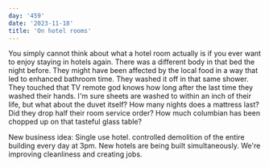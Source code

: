 ```yaml
---
day: '459'
date: '2023-11-18'
title: 'On hotel rooms'
---
```


You simply cannot think about what a hotel room actually is if you ever want to enjoy staying in hotels again. There was a different body in that bed the night before. They might have been affected by the local food in a way that led to enhanced bathroom time. They washed it off in that same shower. They touched that TV remote god knows how long after the last time they washed their hands. I'm sure sheets are washed to within an inch of their life, but what about the duvet itself? How many nights does a mattress last? Did they drop half their room service order? How much columbian has been chopped up on that tasteful glass table?

New business idea: Single use hotel. controlled demolition of the entire building every day at 3pm. New hotels are being built simultaneously. We're improving cleanliness and creating jobs.
